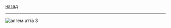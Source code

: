 [назад](algem.md)
***
![алгем атта 3](https://github.com/user-attachments/assets/9e24b4e7-9938-48ee-a01b-c094de6f743a)
